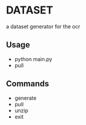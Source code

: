 # DATASET
a dataset generator for the ocr

## Usage
- python main.py
- pull

## Commands
- generate
- pull
- unzip
- exit
